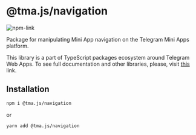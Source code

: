# @tma.js/navigation

[npm-link]: https://npmjs.com/package/@tma.js/navigation

[npm-shield]: https://img.shields.io/npm/v/@tma.js/navigation?logo=npm

![[npm-link]][npm-shield]

Package for manipulating Mini App navigation on the Telegram Mini Apps platform.

This library is a part of TypeScript packages ecosystem around Telegram Web
Apps. To see full documentation and other libraries, please, visit
[this](https://docs.telegram-mini-apps.com/packages/typescript/tma-js-navigation) link.

## Installation

```bash  
npm i @tma.js/navigation
```  

or

```bash  
yarn add @tma.js/navigation
```

